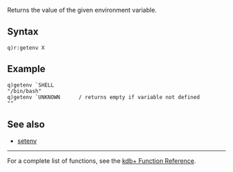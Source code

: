 Returns the value of the given environment variable.

Syntax
------

    q)r:getenv X

Example
-------

    q)getenv `SHELL
    "/bin/bash"
    q)getenv `UNKNOWN      / returns empty if variable not defined
    ""

See also
--------

-   [setenv](Reference/setenv "wikilink")

------------------------------------------------------------------------

For a complete list of functions, see the [kdb+ Function Reference](Reference "wikilink").
